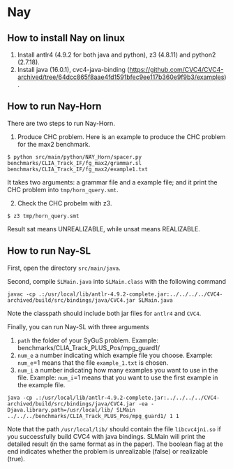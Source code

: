 # Nay


## How to install Nay on linux 

1. Install antlr4 (4.9.2 for both java and python), z3 (4.8.11) and python2 (2.7.18).
2. Install java (16.0.1), cvc4-java-binding (https://github.com/CVC4/CVC4-archived/tree/64dcc865f8aae4fd1591bfec9ee117b360e9f9b3/examples). 

## How to run Nay-Horn

There are two steps to run Nay-Horn.
1. Produce CHC problem. Here is an example to produce the CHC problem for the max2 benchmark.
```
$ python src/main/python/NAY_Horn/spacer.py benchmarks/CLIA_Track_IF/fg_max2/grammar.sl benchmarks/CLIA_Track_IF/fg_max2/example1.txt
```
It takes two arguments: a grammar file and a example file; and it print the CHC problem into `tmp/horn_query.smt`.

2. Check the CHC probelm with z3.
```
$ z3 tmp/horn_query.smt
```
Result sat means UNREALIZABLE, while unsat means REALIZABLE.

## How to run Nay-SL

First, open the directory `src/main/java`. 

Second, compile `SLMain.java` into `SLMain.class` with the following command
```
javac -cp .:/usr/local/lib/antlr-4.9.2-complete.jar:../../../../CVC4-archived/build/src/bindings/java/CVC4.jar SLMain.java
```
Note the classpath should include both jar files for `antlr4` and `CVC4`.

Finally, you can run Nay-SL with three arguments 

1. `path` the folder of your SyGuS problem. Example: benchmarks/CLIA_Track_PLUS_Pos/mpg_guard1/
2. `num_e` a number indicating which example file you choose. Example: `num_e`=1 means that the file `example_1.txt` is chosen.
3. `num_i` a number indicating how many examples you want to use in the file. Example: `num_i`=1 means that you want to use the first example in the example file.
```
java -cp .:/usr/local/lib/antlr-4.9.2-complete.jar:../../../../CVC4-archived/build/src/bindings/java/CVC4.jar -ea -Djava.library.path=/usr/local/lib/ SLMain ../../../benchmarks/CLIA_Track_PLUS_Pos/mpg_guard1/ 1 1
```
Note that the path `/usr/local/lib/` should contain the file `libcvc4jni.so` if you successfully build CVC4 with java bindings.
SLMain will print the detailed result (in the same format as in the paper). The boolean flag at the end indicates whether the problem is unrealizable (false) or realizable (true).
